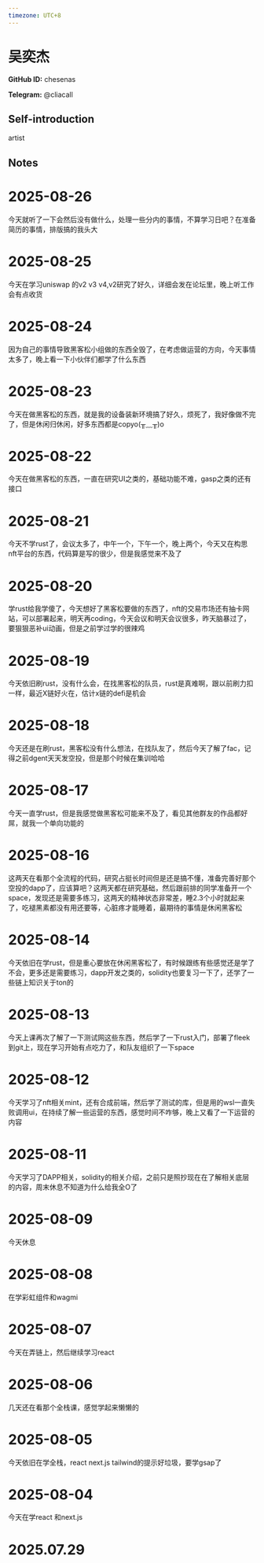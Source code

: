 ```yaml
---
timezone: UTC+8
---
```


# 吴奕杰

**GitHub ID:** chesenas

**Telegram:** @cliacall

## Self-introduction

artist

## Notes

<!-- Content_START -->

# 2025-08-26
<!-- DAILY_CHECKIN_2025-08-26_START -->
今天就听了一下会然后没有做什么，处理一些分内的事情，不算学习日吧？在准备简历的事情，排版搞的我头大
<!-- DAILY_CHECKIN_2025-08-26_END -->


# 2025-08-25
<!-- DAILY_CHECKIN_2025-08-25_START -->
今天在学习uniswap 的v2 v3 v4,v2研究了好久，详细会发在论坛里，晚上听工作会有点收货
<!-- DAILY_CHECKIN_2025-08-25_END -->


# 2025-08-24
<!-- DAILY_CHECKIN_2025-08-24_START -->
因为自己的事情导致黑客松小组做的东西全毁了，在考虑做运营的方向，今天事情太多了，晚上看一下小伙伴们都学了什么东西
<!-- DAILY_CHECKIN_2025-08-24_END -->


# 2025-08-23
<!-- DAILY_CHECKIN_2025-08-23_START -->
今天在做黑客松的东西，就是我的设备装新环境搞了好久，烦死了，我好像做不完了，但是休闲归休闲，好多东西都是copyo(╥﹏╥)o
<!-- DAILY_CHECKIN_2025-08-23_END -->


# 2025-08-22
<!-- DAILY_CHECKIN_2025-08-22_START -->
今天在做黑客松的东西，一直在研究UI之类的，基础功能不难，gasp之类的还有接口
<!-- DAILY_CHECKIN_2025-08-22_END -->

# 2025-08-21

今天不学rust了，会议太多了，中午一个，下午一个，晚上两个，今天又在构思nft平台的东西，代码算是写的很少，但是我感觉来不及了

# 2025-08-20

学rust给我学傻了，今天想好了黑客松要做的东西了，nft的交易市场还有抽卡网站，可以部署起来，明天再coding，今天会议和明天会议很多，昨天脑暴过了，要狠狠恶补ui动画，但是之前学过学的很辣鸡

# 2025-08-19

今天依旧刷rust，没有什么会，在找黑客松的队员，rust是真难啊，跟以前刷力扣一样，最近X链好火在，估计x链的defi是机会

# 2025-08-18

今天还是在刷rust，黑客松没有什么想法，在找队友了，然后今天了解了fac，记得之前dgent天天发空投，但是那个时候在集训哈哈

# 2025-08-17

今天一直学rust，但是我感觉做黑客松可能来不及了，看见其他群友的作品都好屌，就我一个单向功能的

# 2025-08-16

这两天在看那个全流程的代码，研究占挺长时间但是还是搞不懂，准备完善好那个空投的dapp了，应该算吧？这两天都在研究基础，然后跟前排的同学准备开一个space，发现还是需要多练习，这两天的精神状态非常差，睡2.3个小时就起来了，吃褪黑素都没有用还要等，心脏疼才能睡着，最期待的事情是休闲黑客松

# 2025-08-14

今天依旧在学rust，但是重心要放在休闲黑客松了，有时候跟练有些感觉还是学了不会，更多还是需要练习，dapp开发之类的，solidity也要复习一下了，还学了一些链上知识关于ton的

# 2025-08-13

今天上课再次了解了一下测试网这些东西，然后学了一下rust入门，部署了fleek到git上，现在学习开始有点吃力了，和队友组织了一下space

# 2025-08-12

今天学习了nft相关mint，还有合成前端，然后学了测试的库，但是用的wsl一直失败调用ui，在持续了解一些运营的东西，感觉时间不咋够，晚上又看了一下运营的内容

# 2025-08-11

今天学习了DAPP相关，solidity的相关介绍，之前只是照抄现在在了解相关底层的内容，周末休息不知道为什么给我全O了

# 2025-08-09

今天休息

# 2025-08-08

在学彩虹组件和wagmi

# 2025-08-07

今天在弄链上，然后继续学习react

# 2025-08-06

几天还在看那个全栈课，感觉学起来懒懒的

# 2025-08-05

今天依旧在学全栈，react next.js tailwind的提示好垃圾，要学gsap了

# 2025-08-04

今天在学react 和next.js

# 2025.07.29


<!-- Content_END -->
